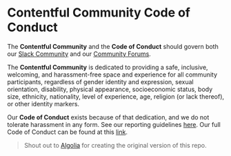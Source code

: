 # Contentful Community Code of Conduct

The **Contentful Community** and the **Code of Conduct** should govern both our [Slack Community](https://contentful.com/slack) and our [Community Forums](https://contentfulcommunity.com).

The **Contentful Community** is dedicated to providing a safe, inclusive, welcoming, and harassment-free space and experience for all community participants, regardless of gender identity and expression, sexual orientation, disability, physical appearance, socioeconomic status, body size, ethnicity, nationality, level of experience, age, religion (or lack thereof), or other identity markers.

Our **Code of Conduct** exists because of that dedication, and we do not tolerate harassment in any form. See our reporting guidelines [here](./incident-reporting.md). Our full Code of Conduct can be found at this [link](./long-form-code-of-conduct.md).


> Shout out to [Algolia](https://github.com/algolia/community-code-of-conduct) for creating the original version of this repo.
